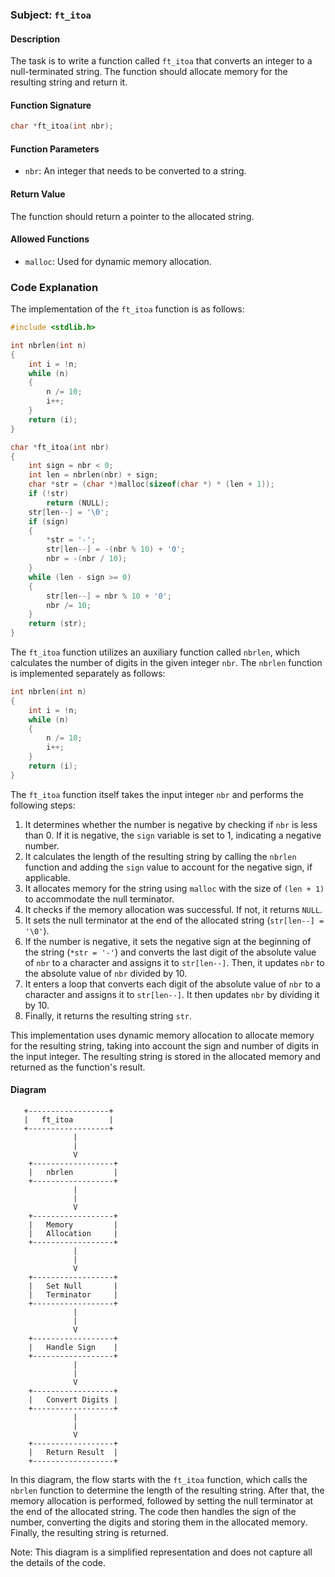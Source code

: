### Subject: `ft_itoa`

#### Description
The task is to write a function called `ft_itoa` that converts an integer to a null-terminated string. The function should allocate memory for the resulting string and return it.

#### Function Signature
```c
char *ft_itoa(int nbr);
```

#### Function Parameters
- `nbr`: An integer that needs to be converted to a string.

#### Return Value
The function should return a pointer to the allocated string.

#### Allowed Functions
- `malloc`: Used for dynamic memory allocation.

### Code Explanation

The implementation of the `ft_itoa` function is as follows:

```c
#include <stdlib.h>

int nbrlen(int n)
{
    int i = !n;
    while (n)
    {
        n /= 10;
        i++;
    }
    return (i);
}

char *ft_itoa(int nbr)
{
    int sign = nbr < 0;
    int len = nbrlen(nbr) + sign;
    char *str = (char *)malloc(sizeof(char *) * (len + 1));
    if (!str)
        return (NULL);
    str[len--] = '\0';
    if (sign)
    {
        *str = '-';
        str[len--] = -(nbr % 10) + '0';
        nbr = -(nbr / 10);
    }
    while (len - sign >= 0)
    {
        str[len--] = nbr % 10 + '0';
        nbr /= 10;
    }
    return (str);
}
```

The `ft_itoa` function utilizes an auxiliary function called `nbrlen`, which calculates the number of digits in the given integer `nbr`. The `nbrlen` function is implemented separately as follows:

```c
int nbrlen(int n)
{
    int i = !n;
    while (n)
    {
        n /= 10;
        i++;
    }
    return (i);
}
```

The `ft_itoa` function itself takes the input integer `nbr` and performs the following steps:

1. It determines whether the number is negative by checking if `nbr` is less than 0. If it is negative, the `sign` variable is set to 1, indicating a negative number.
2. It calculates the length of the resulting string by calling the `nbrlen` function and adding the `sign` value to account for the negative sign, if applicable.
3. It allocates memory for the string using `malloc` with the size of `(len + 1)` to accommodate the null terminator.
4. It checks if the memory allocation was successful. If not, it returns `NULL`.
5. It sets the null terminator at the end of the allocated string (`str[len--] = '\0'`).
6. If the number is negative, it sets the negative sign at the beginning of the string (`*str = '-'`) and converts the last digit of the absolute value of `nbr` to a character and assigns it to `str[len--]`. Then, it updates `nbr` to the absolute value of `nbr` divided by 10.
7. It enters a loop that converts each digit of the absolute value of `nbr` to a character and assigns it to `str[len--]`. It then updates `nbr` by dividing it by 10.
8. Finally, it returns the resulting string `str`.

This implementation uses dynamic memory allocation to allocate memory for the resulting string, taking into account the sign and number of digits in the input integer. The resulting string is stored in the allocated memory and returned as the function's result.

#### Diagram

```
   +------------------+
   |   ft_itoa        |
   +------------------+
              |
              |
              V
    +------------------+
    |   nbrlen         |
    +------------------+
              |
              |
              V
    +------------------+
    |   Memory         |
    |   Allocation     |
    +------------------+
              |
              |
              V
    +------------------+
    |   Set Null       |
    |   Terminator     |
    +------------------+
              |
              |
              V
    +------------------+
    |   Handle Sign    |
    +------------------+
              |
              |
              V
    +------------------+
    |   Convert Digits |
    +------------------+
              |
              |
              V
    +------------------+
    |   Return Result  |
    +------------------+
```

In this diagram, the flow starts with the `ft_itoa` function, which calls the `nbrlen` function to determine the length of the resulting string. After that, the memory allocation is performed, followed by setting the null terminator at the end of the allocated string. The code then handles the sign of the number, converting the digits and storing them in the allocated memory. Finally, the resulting string is returned.

Note: This diagram is a simplified representation and does not capture all the details of the code.

